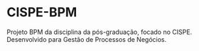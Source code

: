 # CISPE-BPM
Projeto BPM da disciplina da pós-graduação, focado no CISPE. Desenvolvido para Gestão de Processos de Negócios.
